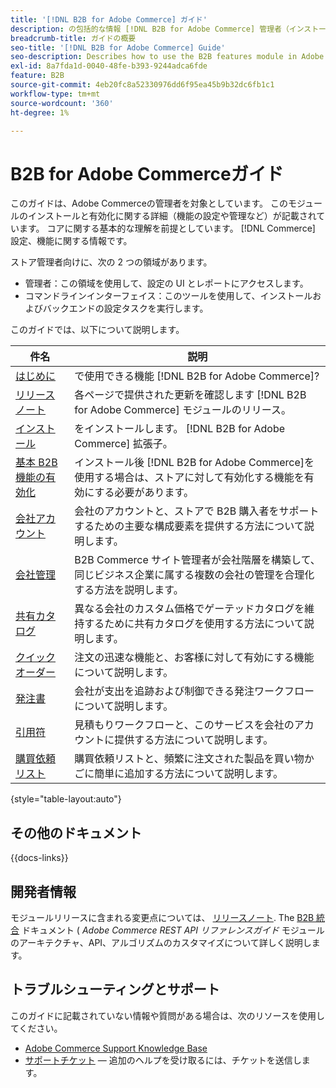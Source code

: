 ```yaml
---
title: '[!DNL B2B for Adobe Commerce] ガイド'
description: の包括的な情報 [!DNL B2B for Adobe Commerce] 管理者（インストールや設定など）。
breadcrumb-title: ガイドの概要
seo-title: '[!DNL B2B for Adobe Commerce] Guide'
seo-description: Describes how to use the B2B features module in Adobe Commerce.
exl-id: 8a7fda1d-0040-48fe-b393-9244adca6fde
feature: B2B
source-git-commit: 4eb20fc8a52330976dd6f95ea45b9b32dc6fb1c1
workflow-type: tm+mt
source-wordcount: '360'
ht-degree: 1%

---
```


# B2B for Adobe Commerceガイド

このガイドは、Adobe Commerceの管理者を対象としています。 このモジュールのインストールと有効化に関する詳細（機能の設定や管理など）が記載されています。 コアに関する基本的な理解を前提としています。 [!DNL Commerce] 設定、機能に関する情報です。

ストア管理者向けに、次の 2 つの領域があります。

- 管理者：この領域を使用して、設定の UI とレポートにアクセスします。
- コマンドラインインターフェイス：このツールを使用して、インストールおよびバックエンドの設定タスクを実行します。

このガイドでは、以下について説明します。

| 件名 | 説明 |
| ------- | ----------- |
| [はじめに](introduction.md) | で使用できる機能 [!DNL B2B for Adobe Commerce]? |
| [リリースノート](release-notes.md) | 各ページで提供された更新を確認します [!DNL B2B for Adobe Commerce] モジュールのリリース。 |
| [インストール](install.md) | をインストールします。 [!DNL B2B for Adobe Commerce] 拡張子。 |
| [基本 B2B 機能の有効化](enable-basic-features.md) | インストール後 [!DNL B2B for Adobe Commerce]を使用する場合は、ストアに対して有効化する機能を有効にする必要があります。 |
| [会社アカウント](account-companies.md) | 会社のアカウントと、ストアで B2B 購入者をサポートするための主要な構成要素を提供する方法について説明します。 |
| [会社管理](manage-companies.md) | B2B Commerce サイト管理者が会社階層を構築して、同じビジネス企業に属する複数の会社の管理を合理化する方法を説明します。 |
| [共有カタログ](catalog-shared.md) | 異なる会社のカスタム価格でゲーテッドカタログを維持するために共有カタログを使用する方法について説明します。 |
| [クイックオーダー](quick-order.md) | 注文の迅速な機能と、お客様に対して有効にする機能について説明します。 |
| [発注書](purchase-order-flow.md) | 会社が支出を追跡および制御できる発注ワークフローについて説明します。 |
| [引用符](quotes.md) | 見積もりワークフローと、このサービスを会社のアカウントに提供する方法について説明します。 |
| [購買依頼リスト](requisition-lists.md) | 購買依頼リストと、頻繁に注文された製品を買い物かごに簡単に追加する方法について説明します。 |

{style="table-layout:auto"}

## その他のドキュメント

{{docs-links}}

## 開発者情報

モジュールリリースに含まれる変更点については、 [リリースノート](release-notes.md). The [B2B 統合](https://developer.adobe.com/commerce/webapi/rest/b2b/) ドキュメント ( _Adobe Commerce REST API リファレンスガイド_  モジュールのアーキテクチャ、API、アルゴリズムのカスタマイズについて詳しく説明します。

## トラブルシューティングとサポート

このガイドに記載されていない情報や質問がある場合は、次のリソースを使用してください。

- [Adobe Commerce Support Knowledge Base](https://experienceleague.adobe.com/docs/commerce-knowledge-base/kb/overview.html)
- [サポートチケット](https://experienceleague.adobe.com/docs/commerce-knowledge-base/kb/help-center-guide/magento-help-center-user-guide.html#submit-ticket) — 追加のヘルプを受け取るには、チケットを送信します。
